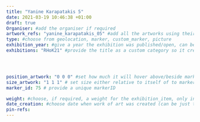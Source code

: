 ```yaml
---
title: "Yanine Karapatakis 5"
date: 2021-03-19 10:46:38 +01:00
draft: true
Organiser: #add the organiser if required
artwork_refs: "yanine_karapatakis_05" #add all the artworks using their unique ID Name
type: #choose from geolocation, marker, custom_marker, picture
exhibition_year: #give a year the exhibition was published/open, can be different of creation date of this item
exhibitions: "RHoK21" #provide the title as a custom category so it creates a page for the exhibition




position_artwork: "0 0 0" #set how much it will hover above/beside marker/geolocation. Use "0 0 0" for 3 axes
size_artwork: "1 1 1" # set size either relative to itself of to markers
marker_id: 75 # provide a unique markerID

weight: #choose, if required, a weight for the exhibition_item, only integers
date_creation: #choose date when work of art was created (can be just the year if needed)
pin-refs:
---
```

